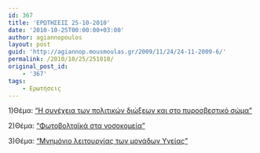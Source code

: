 ```yaml
---
id: 367
title: 'ΕΡΩΤΗΣΕΙΣ 25-10-2010'
date: '2010-10-25T00:00:00+03:00'
author: agiannopoulos
layout: post
guid: 'http://agiannop.mousmoulas.gr/2009/11/24/24-11-2009-6/'
permalink: /2010/10/25/251010/
original_post_id:
    - '367'
tags:
    - Ερωτήσεις
---
```


1)Θέμα: [“Η συνέχεια των πολιτικών διώξεων και στο πυροσβεστικό σώμα”](/wp-content/uploads/2009/11/251010_emak_lamias.pdf)

2)Θέμα: [“Φωτοβολταϊκά στα νοσοκομεία”](/wp-content/uploads/2009/11/251010_fotovoltaika_nosok.pdf)

3)Θέμα: [“Μνημόνιο λειτουργίας των μονάδων Υγείας”](/wp-content/uploads/2009/11/251010_mnimonio_leitoyrgias.pdf)